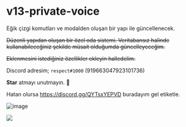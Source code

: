 # v13-private-voice

Eğik çizgi komutları ve modalden oluşan bir yapı ile güncellenecek.

<del>Düzenli yapıdan oluşan bir özel oda sistemi. Veritabansız halinde kullanabileceğiniz şekilde müsait olduğumda güncelleyeceğim.</del>

<del>Eklenmesini istediğiniz özellikler ekleyin halledelim.</del>

Discord adresim; `respect#1000` (919663047923101736)

**Star** atmayı unutmayın. 🌟

Hatan olursa https://discord.gg/QYTsxYEPVD buradayım gel etiketle.

![image](https://user-images.githubusercontent.com/79569914/156918185-2c3ac45e-ce91-4d46-8177-2c27817b177b.png)

![](https://komarev.com/ghpvc/?username=respect0&color=dc143c)
